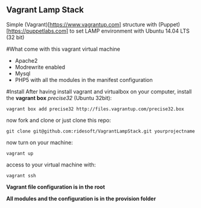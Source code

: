 Vagrant Lamp Stack
------------------------

Simple (Vagrant)[https://www.vagrantup.com] structure with (Puppet)[https://puppetlabs.com] to set LAMP environment  with Ubuntu 14.04 LTS (32 bit)

#What come with this vagrant virtual machine
- Apache2
- Modrewrite enabled
- Mysql
- PHP5 with all the modules in the manifest configuration

#Install
After having install vagrant and virtualbox on your computer, install the **vagrant box** *precise32* (Ubuntu 32bit):
```
vagrant box add precise32 http://files.vagrantup.com/precise32.box
```
now  fork and clone or just clone this repo:
```
git clone git@github.com:ridesoft/VagrantLampStack.git yourprojectname
```
now turn on your machine:
```
vagrant up
```
access to your virtual machine with:
```
vagrant ssh
```

**Vagrant file configuration is in the root**

**All modules and the configuration is in the provision folder**
